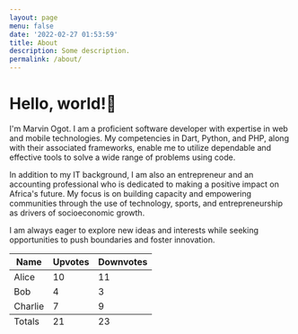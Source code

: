 ```yaml
---
layout: page
menu: false
date: '2022-02-27 01:53:59'
title: About
description: Some description.
permalink: /about/
---
```


# Hello, world!👋

I'm Marvin Ogot. I am a proficient software developer with expertise in web and mobile technologies. My competencies in Dart, Python, and PHP, along with their associated frameworks, enable me to utilize dependable and effective tools to solve a wide range of problems using code.

In addition to my IT background, I am also an entrepreneur and an accounting professional who is dedicated to making a positive impact on Africa's future. My focus is on building capacity and empowering communities through the use of technology, sports, and entrepreneurship as drivers of socioeconomic growth.

I am always eager to explore new ideas and interests while seeking opportunities to push boundaries and foster innovation.

<table>
  <thead>
    <tr>
      <th>Name</th>
      <th>Upvotes</th>
      <th>Downvotes</th>
    </tr>
  </thead>
  <tfoot>
    <tr>
      <td>Totals</td>
      <td>21</td>
      <td>23</td>
    </tr>
  </tfoot>
  <tbody>
    <tr>
      <td>Alice</td>
      <td>10</td>
      <td>11</td>
    </tr>
    <tr>
      <td>Bob</td>
      <td>4</td>
      <td>3</td>
    </tr>
    <tr>
      <td>Charlie</td>
      <td>7</td>
      <td>9</td>
    </tr>
  </tbody>
</table>
